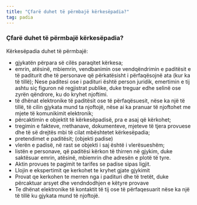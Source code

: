 ```yaml
---
title: "Çfarë duhet të përmbajë kërkesëpadia?"
tag: padia
---
```


### Çfarë duhet të përmbajë kërkesëpadia?

Kërkesëpadia duhet të përmbajë:

* gjykatën përpara së cilës paraqitet kërkesa;
* emrin, atësinë, mbiemrin, vendbanimin ose vendqëndrimin e paditësit e të paditurit dhe të personave që përkatësisht i përfaqësojnë ata (kur ka të tillë); Nese paditesi ose i padituri është person juridik, emertimin e tij ashtu siç figuron në regjistrat publike, duke treguar edhe selinë ose zyrën qëndrore, ku do kryhet njoftimi.
* të dhënat elektronike të paditësit ose të përfaqësuesit, nëse ka një të tillë, të cilin gjykata mund ta njoftojë, nëse ai ka pranuar të njoftohet me mjete të komunikimit elektronik;
* përcaktimin e objektit të kërkesëpadisë, pra e asaj që kërkohet;
* tregimin e fakteve, rrethanave, dokumenteve, mjeteve të tjera provuese dhe të së drejtës mbi të cilat mbështetet kërkesëpadia;
* pretendimet e paditësit; (objekti padise)
* vlerën e padisë, në rast se objekti i saj është i vlerësueshëm;
* listën e personave, që paditësi kërkon të thirren në gjykim, duke saktësuar emrin, atësinë, mbiemrin dhe adresën e plotë të tyre.
* Aktin provues te pagimit te tarifes se padise sipas ligjit.
* Llojin e ekspertimit  qe kerkohet te kryhet gjate gjykimit 
* Provat qe kerkohen te merren nga i padituri dhe të tretët, duke përcaktuar arsyet dhe vendndodhjen e këtyre provave 
* Te dhënat elektronike të kontaktit të tij ose të përfaqesuarit nëse ka një të tillë ku gjykata mund të njoftojë.
